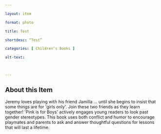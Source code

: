 ```yaml
--- 

layout: item 

format: photo 

title: Test

shortdesc: “Test” 

categories: [ Children’s Books ] 

alt-text:  

 

--- 
```


## About this Item 

Jeremy loves playing with his friend Jamilla ... until she begins to insist that some things are for 'girls only'. Join these two friends as they learn together! 
'Pink is for Boys' actively engages young readers to look past gender stereotypes. 
This book uses both conflict and humor to encourage playmates and parents to ask and answer thoughtful questions for lessons that will last a lifetime. 
